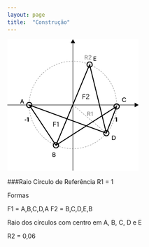 ```yaml
---
layout: page
title:  "Construção"
---
```


![construção](./../assets/img/construcao1.png)

###Raio Círculo de Referência
R1 = 1


Formas

F1 = A,B,C,D,A
F2 = B,C,D,E,B


Raio dos círculos com centro em A, B, C, D e E

R2 = 0,06
